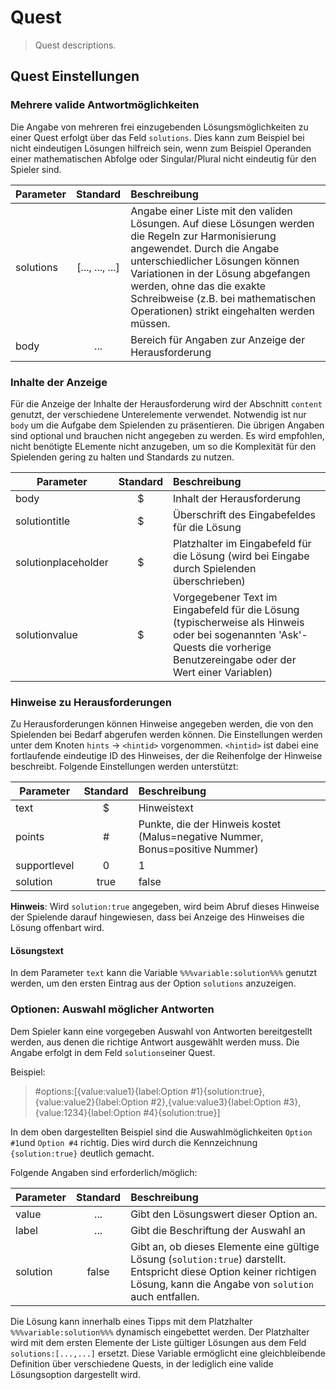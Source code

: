 # Quest

> Quest descriptions.

## Quest Einstellungen

### Mehrere valide Antwortmöglichkeiten

Die Angabe von mehreren frei einzugebenden Lösungsmöglichkeiten zu einer Quest erfolgt über das Feld `solutions`. Dies kann zum Beispiel bei nicht eindeutigen Lösungen hilfreich sein, wenn zum Beispiel Operanden einer mathematischen Abfolge oder Singular/Plural nicht eindeutig für den Spieler sind. 

| Parameter     | Standard          | Beschreibung |
| ------------- |:-------------:| :----------- |
| solutions | [..., ..., ...] | Angabe einer Liste mit den validen Lösungen. Auf diese Lösungen werden die Regeln zur Harmonisierung angewendet. Durch die Angabe unterschiedlicher Lösungen können Variationen in der Lösung abgefangen werden, ohne das die exakte Schreibweise (z.B. bei mathematischen Operationen) strikt eingehalten werden müssen. |
| body | ... | Bereich für Angaben zur Anzeige der Herausforderung |

### Inhalte der Anzeige

Für die Anzeige der Inhalte der Herausforderung wird der Abschnitt `content` genutzt, der verschiedene Unterelemente verwendet. Notwendig ist nur `body` um die Aufgabe dem Spielenden zu präsentieren. Die übrigen Angaben sind optional und brauchen nicht angegeben zu werden. Es wird empfohlen, nicht benötigte ELemente nicht anzugeben, um so die Komplexität für den Spielenden gering zu halten und Standards zu nutzen.

| Parameter     | Standard          | Beschreibung |
| ------------- |:-------------:| :----------- |
| body | $ | Inhalt der Herausforderung |
| solutiontitle | $ | Überschrift des Eingabefeldes für die Lösung |
| solutionplaceholder | $ | Platzhalter im Eingabefeld für die Lösung (wird bei Eingabe durch Spielenden überschrieben) |
| solutionvalue | $ | Vorgegebener Text im Eingabefeld für die Lösung (typischerweise als Hinweis oder bei sogenannten 'Ask'-Quests die vorherige Benutzereingabe oder der Wert einer Variablen) |

### Hinweise zu Herausforderungen

Zu Herausforderungen können Hinweise angegeben werden, die von den Spielenden bei Bedarf abgerufen werden können. Die Einstellungen werden unter dem Knoten `hints` -> `<hintid>` vorgenommen. `<hintid>` ist dabei eine fortlaufende eindeutige ID des Hinweises, der die Reihenfolge der Hinweise beschreibt. Folgende Einstellungen werden unterstützt: 

| Parameter     | Standard          | Beschreibung |
| ------------- |:-------------:| :----------- |
| text | $ | Hinweistext |
| points | # | Punkte, die der Hinweis kostet (Malus=negative Nummer, Bonus=positive Nummer) |
| supportlevel | 0|1|2|3 | Level der Unterstützung des Hinweises (0=keine Unterstützung, 1=geringe Unterstützung, 2=hohe Unterstützung, 3=sehr hohe Unterstützung)  |
| solution | true|false | Angabe, ob Hinwies die Lösung offenbart |

**Hinweis**: Wird `solution:true` angegeben, wird beim Abruf dieses Hinweise der Spielende darauf hingewiesen, dass bei Anzeige des Hinweises die Lösung offenbart wird.

#### Lösungstext

In dem Parameter `text` kann die Variable `%%%variable:solution%%%` genutzt werden, um den ersten Eintrag aus der Option `solutions` anzuzeigen.

### Optionen: Auswahl möglicher Antworten

Dem Spieler kann eine vorgegeben Auswahl von Antworten bereitgestellt werden, aus denen die richtige Antwort ausgewählt werden muss. Die Angabe erfolgt in dem Feld `solutions`einer Quest.

Beispiel:

> #options:[{value:value1}{label:Option #1}{solution:true},
> {value:value2}{label:Option #2},{value:value3}{label:Option #3},
> {value:1234}{label:Option #4}{solution:true}]


In dem oben dargestellten Beispiel sind die Auswahlmöglichkeiten `Option #1`und `Option #4` richtig. Dies wird durch die Kennzeichnung `{solution:true}` deutlich gemacht. 

Folgende Angaben sind erforderlich/möglich:

| Parameter     | Standard          | Beschreibung |
| ------------- |:-------------:| :----------- |
| value | ... | Gibt den Lösungswert dieser Option an.  |
| label | ... | Gibt die Beschriftung der Auswahl an |
| solution | false | Gibt an, ob dieses Elemente eine gültige Lösung (`solution:true`) darstellt. Entspricht diese Option keiner richtigen Lösung, kann die Angabe von `solution` auch entfallen.|

Die Lösung kann innerhalb eines Tipps mit dem Platzhalter `%%%variable:solution%%%` dynamisch eingebettet werden. Der Platzhalter wird mit dem ersten Elemente der Liste gültiger Lösungen aus dem Feld `solutions:[...,...]` ersetzt. Diese Variable ermöglicht eine gleichbleibende Definition über verschiedene Quests, in der lediglich eine valide Lösungsoption dargestellt wird.